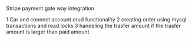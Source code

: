 Stripe payment gate way integration

1 Car and connect account crud functionality 
2 creating order using mysql transactions and read locks
3 handeling the trasfer amount if the trasfer amount is larger than paid amount

